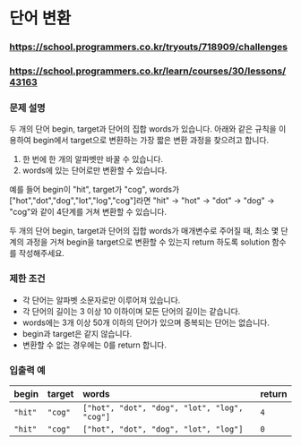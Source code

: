 # 단어 변환

### https://school.programmers.co.kr/tryouts/718909/challenges

### https://school.programmers.co.kr/learn/courses/30/lessons/43163

### 문제 설명

두 개의 단어 begin, target과 단어의 집합 words가 있습니다. 아래와 같은 규칙을 이용하여 begin에서 target으로 변환하는 가장 짧은 변환 과정을 찾으려고 합니다.

1. 한 번에 한 개의 알파벳만 바꿀 수 있습니다.
2. words에 있는 단어로만 변환할 수 있습니다.

예를 들어 begin이 "hit", target가 "cog", words가 ["hot","dot","dog","lot","log","cog"]라면 "hit" -> "hot" -> "dot" -> "dog" -> "cog"와 같이 4단계를 거쳐 변환할 수 있습니다.

두 개의 단어 begin, target과 단어의 집합 words가 매개변수로 주어질 때, 최소 몇 단계의 과정을 거쳐 begin을 target으로 변환할 수 있는지 return 하도록 solution 함수를 작성해주세요.

### 제한 조건

-   각 단어는 알파벳 소문자로만 이루어져 있습니다.
-   각 단어의 길이는 3 이상 10 이하이며 모든 단어의 길이는 같습니다.
-   words에는 3개 이상 50개 이하의 단어가 있으며 중복되는 단어는 없습니다.
-   begin과 target은 같지 않습니다.
-   변환할 수 없는 경우에는 0를 return 합니다.

### 입출력 예

| begin   | target  | words                                        | return |
| :------ | :------ | :------------------------------------------- | :----- |
| `"hit"` | `"cog"` | `["hot", "dot", "dog", "lot", "log", "cog"]` | `4`    |
| `"hit"` | `"cog"` | `["hot", "dot", "dog", "lot", "log"]`        | `0`    |
